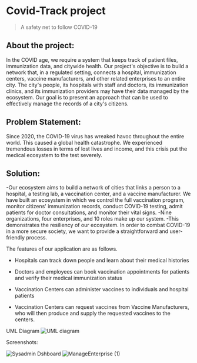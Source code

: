 # Covid-Track project
>A safety net to follow COVID-19

## About the project: 

In the COVID age, we require a system that keeps track of patient files, immunization data, and citywide health. Our project's objective is to build a network that, in a regulated setting, connects a hospital, immunization centers, vaccine manufacturers, and other related enterprises to an entire city. The city's people, its hospitals with staff and doctors, its immunization clinics, and its immunization providers may have their data managed by the ecosystem. Our goal is to present an approach that can be used to effectively manage the records of a city's citizens.


## Problem Statement:

Since 2020, the COVID-19 virus has wreaked havoc throughout the entire world. This caused a global health catastrophe. We experienced tremendous losses in terms of lost lives and income, and this crisis put the medical ecosystem to the test severely.


## Solution:


-Our ecosystem aims to build a network of cities that links a person to a hospital, a testing lab, a vaccination center, and a vaccine manufacturer. We have built an ecosystem in which we control the full vaccination program, monitor citizens' immunization records, conduct COVID-19 testing, admit patients for doctor consultations, and monitor their vital signs.
-Nine organizations, four enterprises, and 10 roles make up our system.
-This demonstrates the resiliency of our ecosystem. In order to combat COVID-19 in a more secure society, we want to provide a straightforward and user-friendly process.


The features of our application are as follows.
- Hospitals can track down people and learn about their medical histories

- Doctors and employees can book vaccination appointments for patients and verify their medical immunization status 

- Vaccination Centers can administer vaccines to individuals and hospital patients

- Vaccination Centers can request vaccines from Vaccine Manufacturers, who will then produce and supply the requested vaccines to the centers.

UML Diagram
![UML diagram](https://user-images.githubusercontent.com/53735437/224517063-271702aa-f4a1-4ede-9033-6bb5d488e7ba.jpeg)

Screenshots:

![Sysadmin Dshboard](https://user-images.githubusercontent.com/53735437/224517117-a064cfa5-4769-402d-abab-fdde41ad7ba1.jpeg)
![ManageEnterprise (1)](https://user-images.githubusercontent.com/53735437/224517121-3beb0a72-7963-41ef-b9e5-050e73c97814.jpeg)
